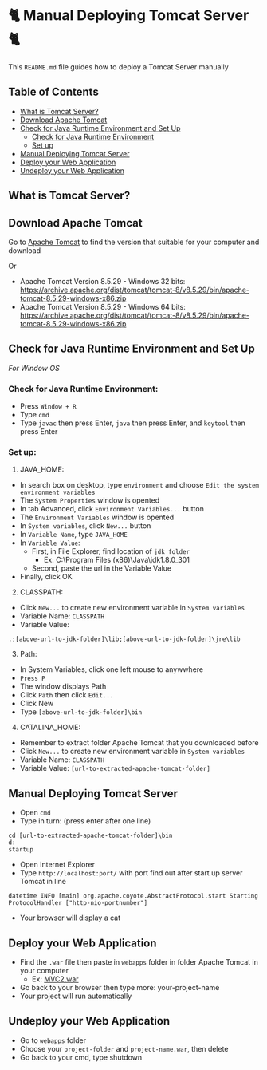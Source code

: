# :cat2: Manual Deploying Tomcat Server :cat2:

This `README.md` file guides how to deploy a Tomcat Server manually

## Table of Contents
- [What is Tomcat Server?](#what-is-tomcat-server)
- [Download Apache Tomcat](#download-apache-tomcat)
- [Check for Java Runtime Environment and Set Up](#check-for-java-runtime-environment-and-set-up)
  - [Check for Java Runtime Environment](#check-for-java-runtime-environment)
  - [Set up](#set-up)
- [Manual Deploying Tomcat Server](#manual-deploying-tomcat-server)
- [Deploy your Web Application](#deploy-your-web-application)
- [Undeploy your Web Application](#undeploy-your-web-application)

## What is Tomcat Server?

## Download Apache Tomcat
Go to [Apache Tomcat](https://tomcat.apache.org/index.html) to find the version that suitable for your computer and download

Or
- Apache Tomcat Version 8.5.29 - Windows 32 bits: https://archive.apache.org/dist/tomcat/tomcat-8/v8.5.29/bin/apache-tomcat-8.5.29-windows-x86.zip
- Apache Tomcat Version 8.5.29 - Windows 64 bits: https://archive.apache.org/dist/tomcat/tomcat-8/v8.5.29/bin/apache-tomcat-8.5.29-windows-x86.zip

## Check for Java Runtime Environment and Set Up
*For Window OS*
### Check for Java Runtime Environment: 
- Press `Window + R`
- Type `cmd`
- Type `javac` then press Enter, `java` then press Enter, and `keytool` then press Enter
### Set up:
1. JAVA_HOME:
- In search box on desktop, type `environment` and choose `Edit the system environment variables`
- The `System Properties` window is opented
- In tab Advanced, click `Environment Variables...` button
- The `Environment Variables` window is opented
- In `System variables`, click `New...` button
- In `Variable Name`, type `JAVA_HOME`
- In `Variable Value`:
  - First, in File Explorer, find location of `jdk folder`
    - Ex: C:\Program Files (x86)\Java\jdk1.8.0_301
  - Second, paste the url in the Variable Value
- Finally, click OK

2. CLASSPATH:
- Click `New...` to create new environment variable in `System variables`
- Variable Name: `CLASSPATH`
- Variable Value: 
```
.;[above-url-to-jdk-folder]\lib;[above-url-to-jdk-folder]\jre\lib
```

3. Path:
- In System Variables, click one left mouse to anywwhere
- `Press P`
- The window displays Path
- Click `Path` then click `Edit...`
- Click New
- Type `[above-url-to-jdk-folder]\bin`

4. CATALINA_HOME:
- Remember to extract folder Apache Tomcat that you downloaded before
- Click `New...` to create new environment variable in `System variables`
- Variable Name: `CLASSPATH`
- Variable Value: `[url-to-extracted-apache-tomcat-folder]`

## Manual Deploying Tomcat Server
- Open `cmd`
- Type in turn: (press enter after one line)
```
cd [url-to-extracted-apache-tomcat-folder]\bin
d: 
startup
```
- Open Internet Explorer
- Type `http://localhost:port/` with port find out after start up server Tomcat in line
```
datetime INFO [main] org.apache.coyote.AbstractProtocol.start Starting ProtocolHandler ["http-nio-portnumber"]
```
- Your browser will display a cat

## Deploy your Web Application
- Find the `.war` file then paste in `webapps` folder in folder Apache Tomcat in your computer
  - Ex: [MVC2.war](https://github.com/tienhuynh-tn/java-web-application-development-prj301/blob/master/MVC2/dist/MVC2.war)
- Go back to your browser then type more: your-project-name
- Your project will run automatically

## Undeploy your Web Application
- Go to `webapps` folder
- Choose your `project-folder` and `project-name.war`, then delete
- Go back to your cmd, type shutdown
